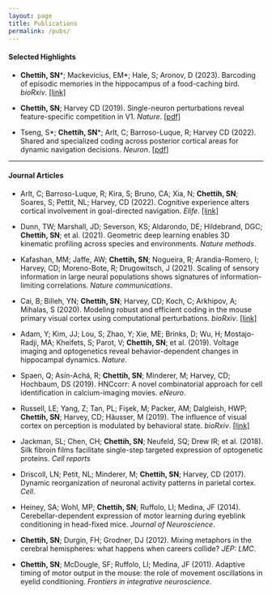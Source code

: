 ```yaml
---
layout: page
title: Publications
permalink: /pubs/
---
```


#### Selected Highlights
* __Chettih, SN__\*; Mackevicius, EM\*; Hale, S; Aronov, D (2023). Barcoding of episodic memories in the hippocampus of a food-caching bird. *bioRxiv*. [[link]](https://www.biorxiv.org/content/10.1101/2023.05.27.542597v1)

* __Chettih, SN__; Harvey CD (2019). Single-neuron perturbations reveal feature-specific competition in V1. *Nature*. [[pdf]](/pdfs/influence.pdf)

* Tseng, S\*; __Chettih, SN__\*; Arlt, C; Barroso-Luque, R; Harvey CD (2022). Shared and specialized coding across posterior cortical areas for dynamic navigation decisions. *Neuron*. [[pdf]](/pdfs/ppc.pdf)

---

#### Journal Articles

* Arlt, C; Barroso-Luque, R; Kira, S; Bruno, CA; Xia, N; __Chettih, SN__; Soares, S; Pettit, NL; Harvey, CD (2022). Cognitive experience alters cortical involvement in goal-directed navigation. *Elife*. [[link]](https://elifesciences.org/articles/76051.pdf)

* Dunn, TW; Marshall, JD; Severson, KS; Aldarondo, DE; Hildebrand, DGC; __Chettih, SN__; et al. (2021). Geometric deep learning enables 3D kinematic profiling across species and environments. *Nature methods*.

* Kafashan, MM; Jaffe, AW; __Chettih, SN__; Nogueira, R; Arandia-Romero, I; Harvey, CD; Moreno-Bote, R; Drugowitsch, J (2021). Scaling of sensory information in large neural populations shows signatures of information-limiting correlations. *Nature communications*.

* Cai, B; Billeh, YN; __Chettih, SN__; Harvey, CD; Koch, C; Arkhipov, A; Mihalas, S (2020).  Modeling robust and efficient coding in the mouse primary visual cortex using computational perturbations. *bioRxiv*. [[link]](https://www.biorxiv.org/content/biorxiv/early/2020/04/23/2020.04.21.051268.full.pdf)

* Adam, Y; Kim, JJ; Lou, S; Zhao, Y; Xie, ME; Brinks, D; Wu, H; Mostajo-Radji, MA; Kheifets, S; Parot, V; __Chettih, SN__; et al. (2019). Voltage imaging and optogenetics reveal behavior-dependent changes in hippocampal dynamics. *Nature*.

* Spaen, Q; Asín-Achá, R; __Chettih, SN__; Minderer, M; Harvey, CD; Hochbaum, DS (2019). HNCcorr: A novel combinatorial approach for cell identification in calcium-imaging movies. *eNeuro*.

* Russell, LE; Yang, Z; Tan, PL; Fişek, M; Packer, AM; Dalgleish, HWP; __Chettih, SN__; Harvey, CD; Häusser, M (2019). The influence of visual cortex on perception is modulated by behavioral state. *bioRxiv*. [[link]](https://www.biorxiv.org/content/biorxiv/early/2019/07/17/706010.full.pdf)

* Jackman, SL; Chen, CH; __Chettih, SN__; Neufeld, SQ; Drew IR; et al. (2018). Silk fibroin films facilitate single-step targeted expression of optogenetic proteins. *Cell reports*

* Driscoll, LN; Petit, NL; Minderer, M; __Chettih, SN__; Harvey, CD (2017). Dynamic reorganization of neuronal activity patterns in parietal cortex. *Cell*.

* Heiney, SA; Wohl, MP; __Chettih, SN__; Ruffolo, LI; Medina, JF (2014). Cerebellar-dependent expression of motor learning during eyeblink conditioning in head-fixed mice. *Journal of Neuroscience*.

* __Chettih, SN__; Durgin, FH; Grodner, DJ (2012). Mixing metaphors in the cerebral hemispheres: what happens when careers collide? *JEP: LMC*.

* __Chettih, SN__; McDougle, SF; Ruffolo, LI; Medina, JF (2011). Adaptive timing of motor output in the mouse: the role of movement oscillations in eyelid conditioning. *Frontiers in integrative neuroscience*.
